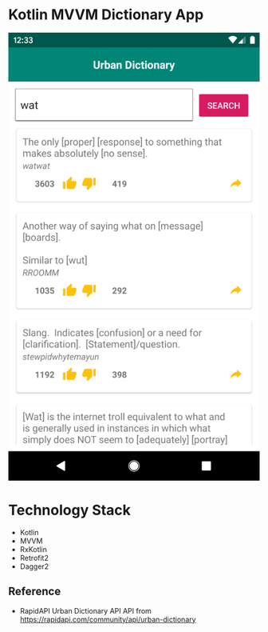 # Kotlin MVVM Dictionary App

![home image](ss/urban-sample-img.png)


# Technology Stack

- Kotlin
- MVVM
- RxKotlin
- Retrofit2
- Dagger2

## Reference
- RapidAPI Urban Dictionary API
 API from https://rapidapi.com/community/api/urban-dictionary
